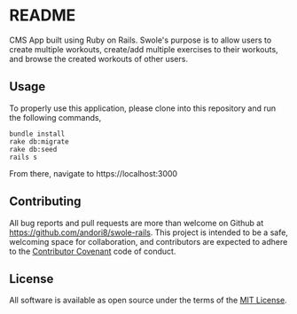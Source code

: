 # README

CMS App built using Ruby on Rails. Swole's purpose is to allow users to create multiple workouts, create/add multiple exercises to their workouts, and browse the created workouts of other users.

## Usage

To properly use this application, please clone into this repository and run the following commands,
```
bundle install
rake db:migrate
rake db:seed
rails s
```

From there, navigate to https://localhost:3000

## Contributing

All bug reports and pull requests are more than welcome on Github at https://github.com/andori8/swole-rails. This project is intended to be a safe, welcoming space for collaboration, and contributors are expected to adhere to the [Contributor Covenant](http://contributor-covenant.org) code of conduct.

## License

All software is available as open source under the terms of the [MIT License](http://opensource.org/licenses/MIT).
